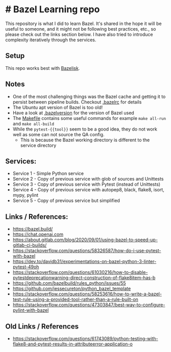 # # Bazel Learning repo

This repository is what I did to learn Bazel. It's shared in the hope it will be useful to someone, and it might not be 
following best practices, etc., so please check out the links section below.
I have also tried to introduce complexity iteratively through the services.

## Setup
This repo works best with [Bazelisk](https://github.com/bazelbuild/bazelisk).

## Notes
* One of the most challenging things was the Bazel cache and getting it to persist between pipeline builds. Checkout [.bazelrc](.bazelrc) for details
* The Ubuntu apt version of Bazel is too old!
* Have a look at [.bazelversion](.bazelversion) for the version of Bazel used
* The [Makefile](Makefile) contains some useful commands for example `make all-run` and `make all-build`
* While the `pytest-{{tool}}` seem to be a good idea, they do not work well as some can not source the QA config.
  * This is because the Bazel working directory is different to the service directory

## Services:
* Service 1 - Simple Python service
* Service 2 - Copy of previous service with glob of sources and Unittests
* Service 3 - Copy of previous service with Pytest (instead of Unittests)
* Service 4 - Copy of previous service with autopep8, black, flake8, isort, mypy, pylint
* Service 5 - Copy of previous service but simplified

## Links / References:
* https://bazel.build/
* https://chat.openai.com
* https://about.gitlab.com/blog/2020/09/01/using-bazel-to-speed-up-gitlab-ci-builds/
* https://stackoverflow.com/questions/58326587/how-do-i-use-pytest-with-bazel
* https://dev.to/davidb31/experimentations-on-bazel-python-3-linter-pytest-49oh
* https://stackoverflow.com/questions/61030216/how-to-disable-pytestdeprecationwarning-direct-construction-of-flake8item-has-b
* https://github.com/bazelbuild/rules_python/issues/55
* https://github.com/jessecureton/python_bazel_template
* https://stackoverflow.com/questions/58253616/how-to-write-a-bazel-test-rule-using-a-provided-tool-rather-than-a-rule-built-on
* https://stackoverflow.com/questions/47303847/best-way-to-configure-pylint-with-bazel

## Old Links / References
* https://stackoverflow.com/questions/61743089/python-testing-with-flake8-and-pytest-results-in-attributeerror-application-o
